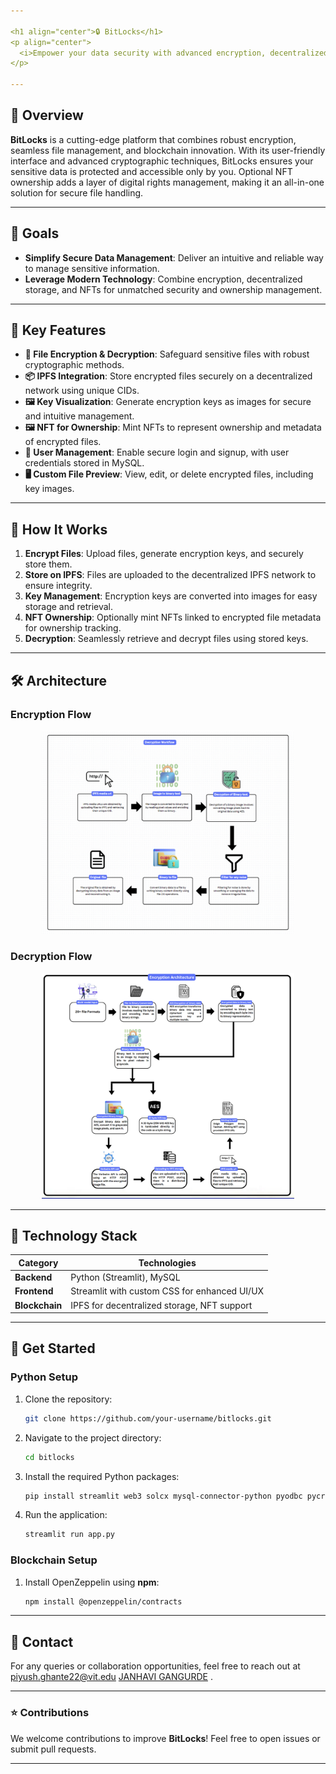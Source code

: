 ```yaml
---

<h1 align="center">🔒 BitLocks</h1>
<p align="center">
  <i>Empower your data security with advanced encryption, decentralized storage, and NFT ownership.</i>
</p>

---
```


## 🚀 Overview
**BitLocks** is a cutting-edge platform that combines robust encryption, seamless file management, and blockchain innovation. With its user-friendly interface and advanced cryptographic techniques, BitLocks ensures your sensitive data is protected and accessible only by you. Optional NFT ownership adds a layer of digital rights management, making it an all-in-one solution for secure file handling.

---

## 🎯 Goals
- **Simplify Secure Data Management**: Deliver an intuitive and reliable way to manage sensitive information.  
- **Leverage Modern Technology**: Combine encryption, decentralized storage, and NFTs for unmatched security and ownership management.

---

## 🌟 Key Features
- **🔐 File Encryption & Decryption**: Safeguard sensitive files with robust cryptographic methods.  
- **📦 IPFS Integration**: Store encrypted files securely on a decentralized network using unique CIDs.  
- **🖼️ Key Visualization**: Generate encryption keys as images for secure and intuitive management.  
- **🖼️ NFT for Ownership**: Mint NFTs to represent ownership and metadata of encrypted files.  
- **👤 User Management**: Enable secure login and signup, with user credentials stored in MySQL.  
- **🖥️ Custom File Preview**: View, edit, or delete encrypted files, including key images.  

---

## 🔧 How It Works

1. **Encrypt Files**: Upload files, generate encryption keys, and securely store them.  
2. **Store on IPFS**: Files are uploaded to the decentralized IPFS network to ensure integrity.  
3. **Key Management**: Encryption keys are converted into images for easy storage and retrieval.  
4. **NFT Ownership**: Optionally mint NFTs linked to encrypted file metadata for ownership tracking.  
5. **Decryption**: Seamlessly retrieve and decrypt files using stored keys.

---

## 🛠 Architecture

### Encryption Flow
<p align="center">
  <img src="encryption.png" alt="Encryption Architecture" width="80%">
</p>

### Decryption Flow
<p align="center">
  <img src="Decryption.png" alt="Decryption Architecture" width="80%">
</p>

---

## 📂 Technology Stack
| **Category**     | **Technologies**                                               |
|-------------------|---------------------------------------------------------------|
| **Backend**       | Python (Streamlit), MySQL                                     |
| **Frontend**      | Streamlit with custom CSS for enhanced UI/UX                  |
| **Blockchain**    | IPFS for decentralized storage, NFT support                   |

---

## 🚀 Get Started

### Python Setup

1. Clone the repository:  
   ```bash
   git clone https://github.com/your-username/bitlocks.git
   ```
2. Navigate to the project directory:  
   ```bash
   cd bitlocks
   ```
3. Install the required Python packages:  
   ```bash
   pip install streamlit web3 solcx mysql-connector-python pyodbc pycryptodome Pillow requests
   ```

4. Run the application:  
   ```bash
   streamlit run app.py
   ```

### Blockchain Setup

1. Install OpenZeppelin using **npm**:  
   ```bash
   npm install @openzeppelin/contracts
   ```

---

## 📧 Contact  
For any queries or collaboration opportunities, feel free to reach out at [piyush.ghante22@vit.edu](mailto:ghantepiyush2003@gmail.com) [JANHAVI GANGURDE](mailto:gangurdejanhavi@gmail.com) .

---

### ⭐ Contributions
We welcome contributions to improve **BitLocks**! Feel free to open issues or submit pull requests.

---
